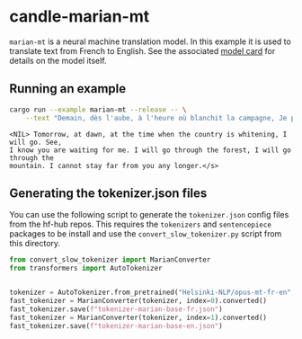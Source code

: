 # candle-marian-mt

`marian-mt` is a neural machine translation model. In this example it is used to
translate text from French to English. See the associated [model
card](https://huggingface.co/Helsinki-NLP/opus-mt-tc-big-fr-en) for details on
the model itself.

## Running an example

```bash
cargo run --example marian-mt --release -- \
    --text "Demain, dès l'aube, à l'heure où blanchit la campagne, Je partirai. Vois-tu, je sais que tu m'attends. J'irai par la forêt, j'irai par la montagne. Je ne puis demeurer loin de toi plus longtemps."
```

```
<NIL> Tomorrow, at dawn, at the time when the country is whitening, I will go. See,
I know you are waiting for me. I will go through the forest, I will go through the
mountain. I cannot stay far from you any longer.</s>
```

## Generating the tokenizer.json files

You can use the following script to generate the `tokenizer.json` config files
from the hf-hub repos. This requires the `tokenizers` and `sentencepiece`
packages to be install and use the `convert_slow_tokenizer.py` script from this
directory.

```python
from convert_slow_tokenizer import MarianConverter
from transformers import AutoTokenizer


tokenizer = AutoTokenizer.from_pretrained("Helsinki-NLP/opus-mt-fr-en", use_fast=False)
fast_tokenizer = MarianConverter(tokenizer, index=0).converted()
fast_tokenizer.save(f"tokenizer-marian-base-fr.json")
fast_tokenizer = MarianConverter(tokenizer, index=1).converted()
fast_tokenizer.save(f"tokenizer-marian-base-en.json")
```
